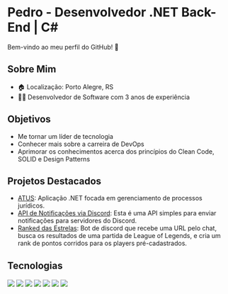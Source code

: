 # Pedro - Desenvolvedor .NET Back-End | C#

Bem-vindo ao meu perfil do GitHub! 👋

## Sobre Mim
- 🏠 Localização: Porto Alegre, RS
- 👨‍💻 Desenvolvedor de Software com 3 anos de experiência

## Objetivos
- Me tornar um líder de tecnologia 
- Conhecer mais sobre a carreira de DevOps
- Aprimorar os conhecimentos acerca dos princípios do Clean Code, SOLID e Design Patterns

## Projetos Destacados
- [ATUS](https://www.atus.app/): Aplicação .NET focada em gerenciamento de processos jurídicos.
- [API de Notificações via Discord](https://github.com/pdrAlmeida/DiscordNotificacaoAPI): Esta é uma API simples para enviar notificações para servidores do Discord.
- [Ranked das Estrelas](https://github.com/pdrAlmeida/RankedDasEstrelas): Bot de discord que recebe uma URL pelo chat, busca os resultados de uma partida de League of Legends, e cria um rank de pontos corridos para os players pré-cadastrados.

## Tecnologias
<div style="display: inline_block">
  <img align="center" src="https://img.shields.io/badge/.NET-5C2D91?style=for-the-badge&logo=.net&logoColor=white" />
  <img align="center" src="https://img.shields.io/badge/C%23-239120?style=for-the-badge&logo=c-sharp&logoColor=white" />
  <img align="center" src="https://img.shields.io/badge/MongoDB-4EA94B?style=for-the-badge&logo=mongodb&logoColor=white" />
  <img align="center" src="https://img.shields.io/badge/Jira-0052CC?style=for-the-badge&logo=Jira&logoColor=white" />
  <img align="center" src="https://img.shields.io/badge/docker-%230db7ed.svg?style=for-the-badge&logo=docker&logoColor=white" />
  <img align="center" src="https://img.shields.io/badge/rabbitmq-%23FF6600.svg?&style=for-the-badge&logo=rabbitmq&logoColor=white" />
  <img align="center" src="https://img.shields.io/badge/Microsoft%20SQL%20Server-CC2927?style=for-the-badge&logo=microsoft%20sql%20server&logoColor=white" />  
</div>
